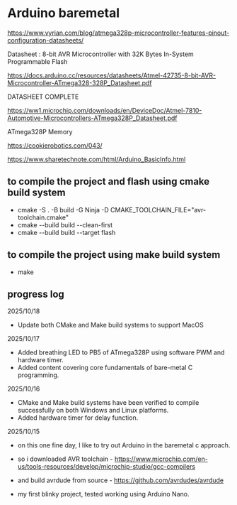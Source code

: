 # Arduino baremetal

https://www.vyrian.com/blog/atmega328p-microcontroller-features-pinout-configuration-datasheets/


Datasheet : 8-bit AVR Microcontroller with 32K Bytes In-System Programmable Flash 

https://docs.arduino.cc/resources/datasheets/Atmel-42735-8-bit-AVR-Microcontroller-ATmega328-328P_Datasheet.pdf


DATASHEET COMPLETE

https://ww1.microchip.com/downloads/en/DeviceDoc/Atmel-7810-Automotive-Microcontrollers-ATmega328P_Datasheet.pdf


ATmega328P Memory

https://cookierobotics.com/043/

https://www.sharetechnote.com/html/Arduino_BasicInfo.html


## to compile the project and flash using cmake build system
- cmake -S . -B build -G Ninja -D CMAKE_TOOLCHAIN_FILE="avr-toolchain.cmake"
- cmake --build build --clean-first
- cmake --build build --target flash

## to compile the project using make build system
- make

## progress log
2025/10/18
- Update both CMake and Make build systems to support MacOS

2025/10/17
- Added breathing LED to PB5 of ATmega328P using software PWM and hardware timer.
- Added content covering core fundamentals of bare-metal C programming.

2025/10/16
- CMake and Make build systems have been verified to compile successfully on both Windows and Linux platforms.
- Added hardware timer for delay function.

2025/10/15 
- on this one fine day, I like to try out Arduino in the baremetal c approach.
- so i downloaded AVR toolchain - https://www.microchip.com/en-us/tools-resources/develop/microchip-studio/gcc-compilers
- and build avrdude from source - https://github.com/avrdudes/avrdude

- my first blinky project, tested working using Arduino Nano.

